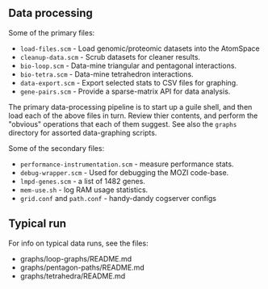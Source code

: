 
Data processing
---------------
Some of the primary files:

* `load-files.scm` - Load genomic/proteomic datasets into the AtomSpace
* `cleanup-data.scm` - Scrub datasets for cleaner results.
* `bio-loop.scm` - Data-mine triangular and pentagonal interactions.
* `bio-tetra.scm` - Data-mine tetrahedron interactions.
* `data-export.scm` - Export selected stats to CSV files for graphing.
* `gene-pairs.scm` - Provide a sparse-matrix API for data analysis.

The primary data-processing pipeline is to start up a guile shell,
and then load each of the above files in turn.  Review thier contents,
and perform the "obvious" operations that each of them suggest.
See also the `graphs` directory for assorted data-graphing scripts.

Some of the secondary files:
* `performance-instrumentation.scm` - measure performance stats.
* `debug-wrapper.scm` - Used for debugging the MOZI code-base.
* `lmpd-genes.scm` - a list of 1482 genes.
* `mem-use.sh` - log RAM usage statistics.
* `grid.conf` and `path.conf` - handy-dandy cogserver configs

Typical run
-----------
For info on typical data runs, see the files:

* graphs/loop-graphs/README.md
* graphs/pentagon-paths/README.md
* graphs/tetrahedra/README.md
